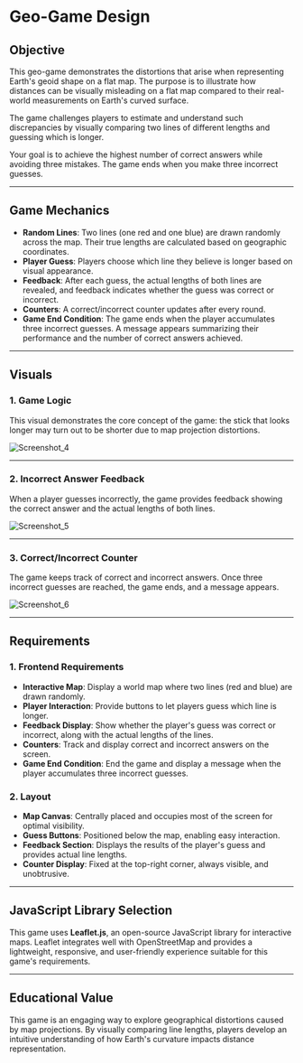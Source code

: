 # Geo-Game Design

## Objective

This geo-game demonstrates the distortions that arise when representing Earth's geoid shape on a flat map. The purpose is to illustrate how distances can be visually misleading on a flat map compared to their real-world measurements on Earth's curved surface.

The game challenges players to estimate and understand such discrepancies by visually comparing two lines of different lengths and guessing which is longer.

Your goal is to achieve the highest number of correct answers while avoiding three mistakes. The game ends when you make three incorrect guesses.

---

## Game Mechanics

- **Random Lines**: Two lines (one red and one blue) are drawn randomly across the map. Their true lengths are calculated based on geographic coordinates.
- **Player Guess**: Players choose which line they believe is longer based on visual appearance.
- **Feedback**: After each guess, the actual lengths of both lines are revealed, and feedback indicates whether the guess was correct or incorrect.
- **Counters**: A correct/incorrect counter updates after every round. 
- **Game End Condition**: The game ends when the player accumulates three incorrect guesses. A message appears summarizing their performance and the number of correct answers achieved.

---

## Visuals

### 1. **Game Logic**
This visual demonstrates the core concept of the game: the stick that looks longer may turn out to be shorter due to map projection distortions.

 ![Screenshot_4](https://github.com/user-attachments/assets/2b1a5d98-34df-46db-8a1d-c0ad6317f3a5)


---

### 2. **Incorrect Answer Feedback**
When a player guesses incorrectly, the game provides feedback showing the correct answer and the actual lengths of both lines.

 ![Screenshot_5](https://github.com/user-attachments/assets/c28917ba-fad1-499a-8e59-be314c415d86)


---

### 3. **Correct/Incorrect Counter**
The game keeps track of correct and incorrect answers. Once three incorrect guesses are reached, the game ends, and a message appears.

 ![Screenshot_6](https://github.com/user-attachments/assets/aa44e554-4521-4482-aead-6d333b150e63)


---

## Requirements

### 1. **Frontend Requirements**
- **Interactive Map**: Display a world map where two lines (red and blue) are drawn randomly.
- **Player Interaction**: Provide buttons to let players guess which line is longer.
- **Feedback Display**: Show whether the player's guess was correct or incorrect, along with the actual lengths of the lines.
- **Counters**: Track and display correct and incorrect answers on the screen.
- **Game End Condition**: End the game and display a message when the player accumulates three incorrect guesses.

### 2. **Layout**
- **Map Canvas**: Centrally placed and occupies most of the screen for optimal visibility.
- **Guess Buttons**: Positioned below the map, enabling easy interaction.
- **Feedback Section**: Displays the results of the player's guess and provides actual line lengths.
- **Counter Display**: Fixed at the top-right corner, always visible, and unobtrusive.

---

## JavaScript Library Selection

This game uses **Leaflet.js**, an open-source JavaScript library for interactive maps. Leaflet integrates well with OpenStreetMap and provides a lightweight, responsive, and user-friendly experience suitable for this game's requirements.

---

## Educational Value

This game is an engaging way to explore geographical distortions caused by map projections. By visually comparing line lengths, players develop an intuitive understanding of how Earth's curvature impacts distance representation.
